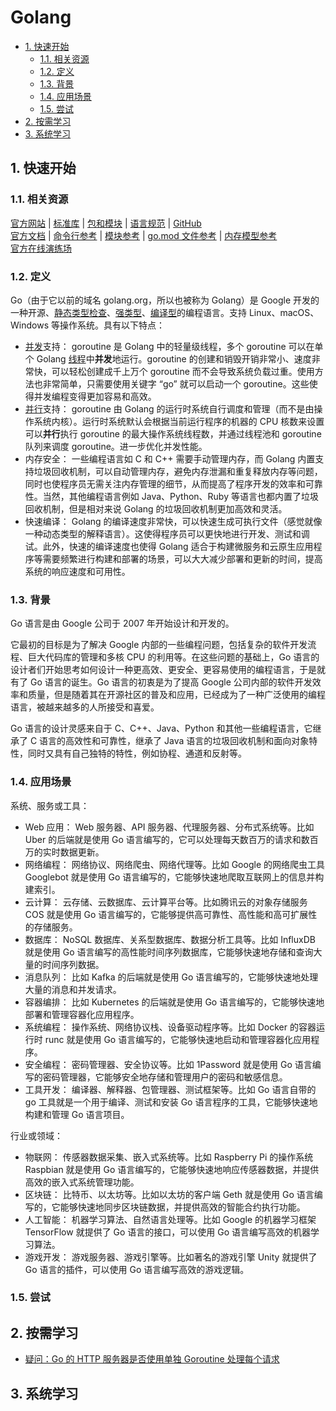 # Golang<!-- omit in toc -->

- [1. 快速开始](#1-快速开始)
  - [1.1. 相关资源](#11-相关资源)
  - [1.2. 定义](#12-定义)
  - [1.3. 背景](#13-背景)
  - [1.4. 应用场景](#14-应用场景)
  - [1.5. 尝试](#15-尝试)
- [2. 按需学习](#2-按需学习)
- [3. 系统学习](#3-系统学习)

## 1. 快速开始

### 1.1. 相关资源

[官方网站](https://go.dev) | [标准库](https://pkg.go.dev/std) | [包和模块](https://pkg.go.dev/) | [语言规范](https://go.dev/ref/spec) | [GitHub](https://github.com/golang)  
[官方文档](https://go.dev/doc/) | [命令行参考](https://go.dev/doc/cmd) | [模块参考](https://go.dev/ref/mod) | [go.mod 文件参考](https://go.dev/doc/modules/gomod-ref) | [内存模型参考](https://go.dev/ref/mem)  
[官方在线演练场](https://go.dev/play/)

### 1.2. 定义

Go（由于它以前的域名 golang.org，所以也被称为 Golang）是 Google 开发的一种开源、[静态类型检查](../../../glossary/类型系统.md)、[强类型](../../../glossary/强类型和弱类型语言.md)、[编译型](../../../glossary/解释型、编译型与即时编译型语言.md)的编程语言。支持 Linux、macOS、Windows 等操作系统。具有以下特点：

- [并发](../../../glossary/并发计算和并行计算.md)支持： goroutine 是 Golang 中的轻量级线程，多个 goroutine 可以在单个 Golang [线程](../../../glossary/进程与线程.md)中**并发**地运行。goroutine 的创建和销毁开销非常小、速度非常快，可以轻松创建成千上万个 goroutine 而不会导致系统负载过重。使用方法也非常简单，只需要使用关键字 “go” 就可以启动一个 goroutine。这些使得并发编程变得更加容易和高效。
- [并行](../../../glossary/并发计算和并行计算.md)支持： goroutine 由 Golang 的运行时系统自行调度和管理（而不是由操作系统内核）。运行时系统默认会根据当前运行程序的机器的 CPU 核数来设置可以**并行**执行 goroutine 的最大操作系统线程数，并通过线程池和 goroutine 队列来调度 goroutine。进一步优化并发性能。
- 内存安全： 一些编程语言如 C 和 C++ 需要手动管理内存，而 Golang 内置支持垃圾回收机制，可以自动管理内存，避免内存泄漏和重复释放内存等问题，同时也使程序员无需关注内存管理的细节，从而提高了程序开发的效率和可靠性。当然，其他编程语言例如 Java、Python、Ruby 等语言也都内置了垃圾回收机制，但是相对来说 Golang 的垃圾回收机制更加高效和灵活。
- 快速编译： Golang 的编译速度非常快，可以快速生成可执行文件（感觉就像一种动态类型的解释语言）。这使得程序员可以更快地进行开发、测试和调试。此外，快速的编译速度也使得 Golang 适合于构建微服务和云原生应用程序等需要频繁进行构建和部署的场景，可以大大减少部署和更新的时间，提高系统的响应速度和可用性。

### 1.3. 背景

Go 语言是由 Google 公司于 2007 年开始设计和开发的。

它最初的目标是为了解决 Google 内部的一些编程问题，包括复杂的软件开发流程、巨大代码库的管理和多核 CPU 的利用等。在这些问题的基础上，Go 语言的设计者们开始思考如何设计一种更高效、更安全、更容易使用的编程语言，于是就有了 Go 语言的诞生。Go 语言的初衷是为了提高 Google 公司内部的软件开发效率和质量，但是随着其在开源社区的普及和应用，已经成为了一种广泛使用的编程语言，被越来越多的人所接受和喜爱。

Go 语言的设计灵感来自于 C、C++、Java、Python 和其他一些编程语言，它继承了 C 语言的高效性和可靠性，继承了 Java 语言的垃圾回收机制和面向对象特性，同时又具有自己独特的特性，例如协程、通道和反射等。

### 1.4. 应用场景

系统、服务或工具：

- Web 应用： Web 服务器、API 服务器、代理服务器、分布式系统等。比如 Uber 的后端就是使用 Go 语言编写的，它可以处理每天数百万的请求和数百万的实时数据更新。
- 网络编程： 网络协议、网络爬虫、网络代理等。比如 Google 的网络爬虫工具 Googlebot 就是使用 Go 语言编写的，它能够快速地爬取互联网上的信息并构建索引。
- 云计算： 云存储、云数据库、云计算平台等。比如腾讯云的对象存储服务 COS 就是使用 Go 语言编写的，它能够提供高可靠性、高性能和高可扩展性的存储服务。
- 数据库： NoSQL 数据库、关系型数据库、数据分析工具等。比如 InfluxDB 就是使用 Go 语言编写的高性能时间序列数据库，它能够快速地存储和查询大量的时间序列数据。
- 消息队列： 比如 Kafka 的后端就是使用 Go 语言编写的，它能够快速地处理大量的消息和并发请求。
- 容器编排： 比如 Kubernetes 的后端就是使用 Go 语言编写的，它能够快速地部署和管理容器化应用程序。
- 系统编程： 操作系统、网络协议栈、设备驱动程序等。比如 Docker 的容器运行时 runc 就是使用 Go 语言编写的，它能够快速地启动和管理容器化应用程序。
- 安全编程： 密码管理器、安全协议等。比如 1Password 就是使用 Go 语言编写的密码管理器，它能够安全地存储和管理用户的密码和敏感信息。
- 工具开发： 编译器、解释器、包管理器、测试框架等。比如 Go 语言自带的 go 工具就是一个用于编译、测试和安装 Go 语言程序的工具，它能够快速地构建和管理 Go 语言项目。

行业或领域：

- 物联网： 传感器数据采集、嵌入式系统等。比如 Raspberry Pi 的操作系统 Raspbian 就是使用 Go 语言编写的，它能够快速地响应传感器数据，并提供高效的嵌入式系统管理功能。
- 区块链： 比特币、以太坊等。比如以太坊的客户端 Geth 就是使用 Go 语言编写的，它能够快速地同步区块链数据，并提供高效的智能合约执行功能。
- 人工智能： 机器学习算法、自然语言处理等。比如 Google 的机器学习框架 TensorFlow 就提供了 Go 语言的接口，可以使用 Go 语言编写高效的机器学习算法。
- 游戏开发： 游戏服务器、游戏引擎等。比如著名的游戏引擎 Unity 就提供了 Go 语言的插件，可以使用 Go 语言编写高效的游戏逻辑。

### 1.5. 尝试

## 2. 按需学习

- [疑问：Go 的 HTTP 服务器是否使用单独 Goroutine 处理每个请求](https://github.com/itabbot/learn-golang/tree/main/on-demand/go-http-goroutine)

## 3. 系统学习
